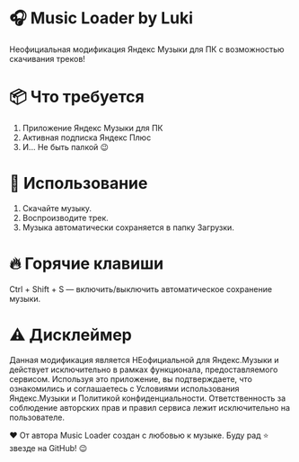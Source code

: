 # 🎧 Music Loader by Luki
Неофициальная модификация Яндекс Музыки для ПК с возможностью скачивания треков!

# 📦 Что требуется
1. Приложение Яндекс Музыки для ПК
2. Активная подписка Яндекс Плюс
3. И... Не быть палкой 😉

# 🚀 Использование
1. Скачайте музыку.
2. Воспроизводите трек.
3. Музыка автоматически сохраняется в папку Загрузки.

# 🔥 Горячие клавиши
Ctrl + Shift + S — включить/выключить автоматическое сохранение музыки.

# ⚠️ Дисклеймер
Данная модификация является НЕофициальной для Яндекс.Музыки и действует исключительно в рамках функционала, предоставляемого сервисом. Используя это приложение, вы подтверждаете, что ознакомились и соглашаетесь с Условиями использования Яндекс.Музыки и Политикой конфиденциальности. Ответственность за соблюдение авторских прав и правил сервиса лежит исключительно на пользователе.

❤️ От автора
Music Loader создан с любовью к музыке.
Буду рад ⭐ звезде на GitHub! 😉
